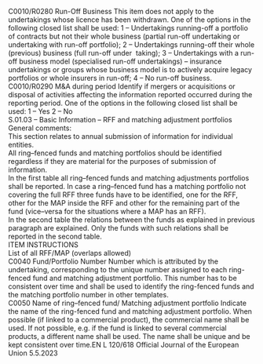  
C0010/R0280  Run-Off Business  This item does not apply to the undertakings whose licence has been withdrawn. 
One of the options in the following closed list shall be used: 
1 – Undertakings running-off a portfolio of contracts but not their whole business 
(partial run-off undertaking or undertaking with run-off portfolio); 
2 – Undertakings running-off their whole (previous) business (full run-off under ­
taking); 
3 – Undertakings with a run-off business model (specialised run-off undertakings) 
– insurance undertakings or groups whose business model is to actively acquire 
legacy portfolios or whole insurers in run-off; 
4 – No run-off business.  
C0010/R0290  M&A during period  Identify if mergers or acquisitions or disposal of activities affecting the 
information reported occurred during the reporting period. 
One of the options in the following closed list shall be used: 
1 – Yes 
2 – No  
S.01.03 – Basic Information – RFF and matching adjustment portfolios  
General comments:  
This section relates to annual submission of information for individual entities.  
All ring–fenced funds and matching portfolios should be identified regardless if they are material for the purposes of 
submission of information.  
In the first table all ring–fenced funds and matching adjustments portfolios shall be reported. In case a ring–fenced fund 
has a matching portfolio not covering the full RFF three funds have to be identified, one for the RFF, other for the MAP 
inside the RFF and other for the remaining part of the fund (vice–versa for the situations where a MAP has an RFF).  
In the second table the relations between the funds as explained in previous paragraph are explained. Only the funds 
with such relations shall be reported in the second table.  
ITEM  INSTRUCTIONS  
List of all RFF/MAP (overlaps allowed)  
C0040  Fund/Portfolio Number  Number which is attributed by the undertaking, corresponding to the unique 
number assigned to each ring-fenced fund and matching adjustment portfolio. 
This number has to be consistent over time and shall be used to identify the 
ring-fenced funds and the matching portfolio number in other templates.  
C0050  Name of ring–fenced fund/ 
Matching adjustment portfolio  Indicate the name of the ring-fenced fund and matching adjustment portfolio. 
When possible (if linked to a commercial product), the commercial name shall be 
used. If not possible, e.g. if the fund is linked to several commercial products, a 
different name shall be used. 
The name shall be unique and be kept consistent over time.EN  L 120/618 Official Journal of the European Union 5.5.2023